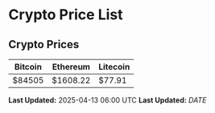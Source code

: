 # Crypto Price List

## Crypto Prices
| Bitcoin | Ethereum | Litecoin |
| ------- | -------- | -------- |
| $84505 | $1608.22 | $77.91 |
**Last Updated:** 2025-04-13 06:00 UTC
**Last Updated:** $DATE$
